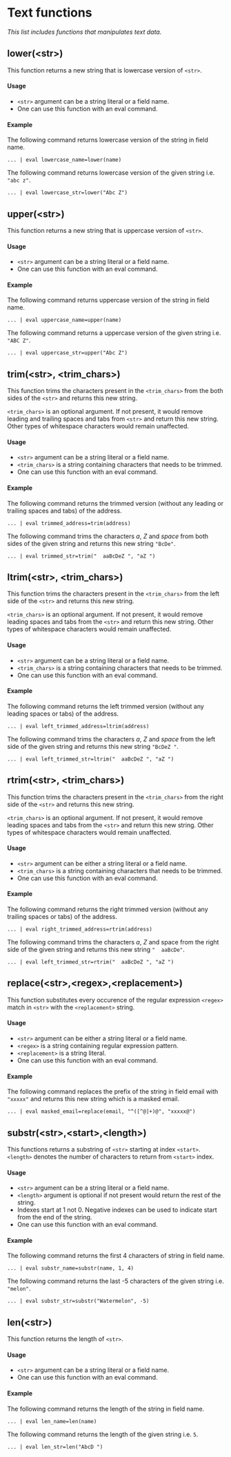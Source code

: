 # Text functions

_This list includes functions that manipulates text data._

## lower(\<str\>)
This function returns a new string that is lowercase version of `<str>`.

#### Usage
- `<str>` argument can be a string literal or a field name. 
- One can use this function with an eval command.

#### Example
The following command returns lowercase version of the string in field name.
```
... | eval lowercase_name=lower(name)
```
The following command returns lowercase version of the given string i.e. `"abc z"`.
```
... | eval lowercase_str=lower("Abc Z")
```



## upper(\<str\>)
This function returns a new string that is uppercase version of `<str>`.

#### Usage
- `<str>` argument can be a string literal or a field name. 
- One can use this function with an eval command.

#### Example
The following command returns uppercase version of the string in field name.
```
... | eval uppercase_name=upper(name)
```
The following command returns a uppercase version of the given string i.e. `"ABC Z"`.
```
... | eval uppercase_str=upper("Abc Z")
```




## trim(\<str\>, \<trim_chars\>)
This function trims the characters present in the `<trim_chars>` from the both sides of the `<str>` and returns this new string.

`<trim_chars>` is an optional argument. If not present, it would remove leading and trailing spaces and tabs from `<str>` and return this new string. Other types of whitespace characters would remain unaffected.

#### Usage
- `<str>` argument can be a string literal or a field name. 
- `<trim_chars>` is a string containing characters that needs to be trimmed. 
- One can use this function with an eval command.

#### Example
The following command returns the trimmed version (without any leading or trailing spaces and tabs) of the address.
```
... | eval trimmed_address=trim(address)
```

The following command trims the characters _a_, _Z_ and _space_ from both sides of the given string and returns this new string `"BcDe"`.
```
... | eval trimmed_str=trim("  aaBcDeZ ", "aZ ")
```



## ltrim(\<str\>, \<trim_chars\>)
This function trims the characters present in the `<trim_chars>` from the left side of the `<str>` and returns this new string.

`<trim_chars>` is an optional argument. If not present, it would remove leading spaces and tabs from the `<str>` and return this new string. Other types of whitespace characters would remain unaffected.

#### Usage
- `<str>` argument can be a string literal or a field name. 
- `<trim_chars>` is a string containing characters that needs to be trimmed. 
- One can use this function with an eval command.

#### Example
The following command returns the left trimmed version (without any leading spaces or tabs) of the address.
```
... | eval left_trimmed_address=ltrim(address)
```

The following command trims the characters _a_, _Z_ and _space_ from the left side of the given string and returns this new string `"BcDeZ "`.
```
... | eval left_trimmed_str=ltrim("  aaBcDeZ ", "aZ ")
```


## rtrim(\<str\>, \<trim_chars\>)
This function trims the characters present in the `<trim_chars>` from the right side of the `<str>` and returns this new string.

`<trim_chars>` is an optional argument. If not present, it would remove leading spaces and tabs from the `<str>` and return this new string. Other types of whitespace characters would remain unaffected.

#### Usage
- `<str>` argument can be either a string literal or a field name. 
- `<trim_chars>` is a string containing characters that needs to be trimmed. 
- One can use this function with an eval command.

#### Example
The following command returns the right trimmed version (without any trailing spaces or tabs) of the address.
```
... | eval right_trimmed_address=rtrim(address)
```

The following command trims the characters _a_, _Z_ and space from the right side of the given string and returns this new string `"  aaBcDe"`.
```
... | eval left_trimmed_str=rtrim("  aaBcDeZ ", "aZ ")
```


## replace(\<str\>,\<regex\>,\<replacement\>)
This function substitutes every occurence of the regular expression `<regex>` match in `<str>` with the `<replacement>` string.

#### Usage
- `<str>` argument can be either a string literal or a field name. 
- `<regex>` is a string containing regular expression pattern. 
- `<replacement>` is a string literal.
- One can use this function with an eval command.

#### Example
The following command replaces the prefix of the string in field email with `"xxxxx"` and returns this new string which is a masked email.
```
... | eval masked_email=replace(email, "^([^@]+)@", "xxxxx@")
```



## substr(\<str\>,\<start\>,\<length\>)

This functions returns a substring of `<str>` starting at index `<start>`. `<length>` denotes the number of characters to return from `<start>` index.

#### Usage
- `<str>` argument can be a string literal or a field name. 
- `<length>` argument is optional if not present would return the rest of the string.
- Indexes start at 1 not 0. Negative indexes can be used to indicate start from the end of the string.
- One can use this function with an eval command.

#### Example
The following command returns the first 4 characters of string in field name.
```
... | eval substr_name=substr(name, 1, 4)
```
The following command returns the last -5 characters of the given string i.e. `"melon"`.
```
... | eval substr_str=substr("Watermelon", -5)
```



## len(\<str\>)
This function returns the length of `<str>`.

#### Usage
- `<str>` argument can be a string literal or a field name. 
- One can use this function with an eval command.

#### Example
The following command returns the length of the string in field name.
```
... | eval len_name=len(name)
```

The following command returns the length of the given string i.e. `5`.
```
... | eval len_str=len("AbcD ")
```




